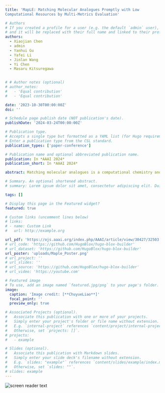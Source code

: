 ```yaml
---
title: 'MapLE: Matching Molecular Analogues Promptly with Low
Computational Resources by Multi-Metrics Evaluation'

# Authors
# If you created a profile for a user (e.g. the default `admin` user), write the username (folder name) here
# and it will be replaced with their full name and linked to their profile.
authors:
  - Xiaojian Chen  
  - admin
  - Yanhui Gu
  - Yafei Li
  - Jinlan Wang
  - Yi Chen
  - Masaru Kitsuregawa
  

# # Author notes (optional)
# author_notes:
#   - 'Equal contribution'
#   - 'Equal contribution'

date: '2023-10-30T00:00:00Z'
doi: ''

# Schedule page publish date (NOT publication's date).
publishDate: '2024-03-24T00:00:00Z'

# Publication type.
# Accepts a single type but formatted as a YAML list (for Hugo requirements).
# Enter a publication type from the CSL standard.
publication_types: ['paper-conference']

# Publication name and optional abbreviated publication name.
publication: In *AAAI 2024*
publication_short: In *AAAI 2024*

abstract: Matching molecular analogues is a computational chemistry and bioinformatics research issue which is used to identify molecules that are structurally or functionally similar to a target molecule. Recent studies on matching analogous molecules have predominantly concentrated on enhancing effectiveness, often sidelining computational efficiency, particularly in contexts of low computational resources. This oversight poses challenges in many real applications (e.g., drug discovery, catalyst generation and so forth). To tackle this issue, we propose a general strategy named MapLE, aiming to promptly match analogous molecules with low computational resources by multi-metrics evaluation. Experimental evaluation conducted on a public biomolecular dataset validates the excellent and efficient performance of the proposed strategy.

# Summary. An optional shortened abstract.
# summary: Lorem ipsum dolor sit amet, consectetur adipiscing elit. Duis posuere tellus ac convallis placerat. Proin tincidunt magna sed ex sollicitudin condimentum.

tags: []

# Display this page in the Featured widget?
featured: true

# Custom links (uncomment lines below)
# links:
# - name: Custom Link
#   url: http://example.org

url_pdf: 'https://ojs.aaai.org/index.php/AAAI/article/view/30427/32503'
# url_code: 'https://github.com/HugoBlox/hugo-blox-builder'
# url_dataset: 'https://github.com/HugoBlox/hugo-blox-builder'
url_poster: 'uploads/Maple_Poster.png'
# url_project: ''
# url_slides: ''
# url_source: 'https://github.com/HugoBlox/hugo-blox-builder'
# url_video: 'https://youtube.com'

# Featured image
# To use, add an image named `featured.jpg/png` to your page's folder.
image:
  caption: 'Image credit: [**ChuyueLiao**]'
  focal_point: ''
  preview_only: true

# Associated Projects (optional).
#   Associate this publication with one or more of your projects.
#   Simply enter your project's folder or file name without extension.
#   E.g. `internal-project` references `content/project/internal-project/index.md`.
#   Otherwise, set `projects: []`.
# projects:
#   - example

# Slides (optional).
#   Associate this publication with Markdown slides.
#   Simply enter your slide deck's filename without extension.
#   E.g. `slides: "example"` references `content/slides/example/index.md`.
#   Otherwise, set `slides: ""`.
# slides: example
---
```

<!-- 
{{% callout note %}}
Click the _Cite_ button above to demo the feature to enable visitors to import publication metadata into their reference management software.
{{% /callout %}}

{{% callout note %}}
Create your slides in Markdown - click the _Slides_ button to check out the example.
{{% /callout %}} -->

<!-- Add the publication's **full text** or **supplementary notes** here. You can use rich formatting such as including [code, math, and images](https://docs.hugoblox.com/content/writing-markdown-latex/). -->
![screen reader text](framework.png "_The general framework of MapLE_")